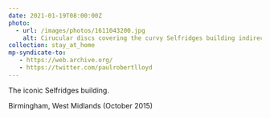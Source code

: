 ```yaml
---
date: 2021-01-19T08:00:00Z
photo:
  - url: /images/photos/1611043200.jpg
    alt: Cirucular discs covering the curvy Selfridges building indirectly illuminated at night.
collection: stay_at_home
mp-syndicate-to:
   - https://web.archive.org/
   - https://twitter.com/paulrobertlloyd
---
```

The iconic Selfridges building.

Birmingham, West Midlands (October 2015)
